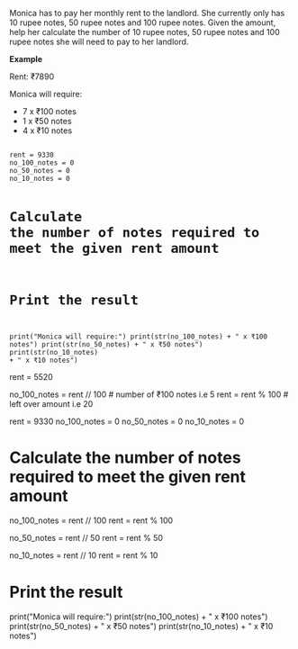 Monica has to pay her monthly rent to the landlord. She currently only has 10 rupee notes, 50 rupee notes and 100 rupee notes.
Given the amount, help her calculate the number of 10 rupee notes, 50 rupee notes and 100 rupee notes she will need to pay to her landlord.


**Example**

Rent: ₹7890

Monica will require:

- 7 x ₹100 notes
- 1 x ₹50 notes
- 4 x ₹10 notes

<a/>

<codeblock language="python" type="exercise" testMode="fixedInput">
<code>
rent = 9330
no_100_notes = 0
no_50_notes = 0
no_10_notes = 0

# Calculate the number of notes required to meet the given rent amount



# Print the result
print("Monica will require:")
print(str(no_100_notes) + " x ₹100 notes")
print(str(no_50_notes) + " x ₹50 notes")
print(str(no_10_notes) + " x ₹10 notes")
</code>

<hints>
<hint>
rent = 5520

no_100_notes = rent // 100  # number of ₹100 notes i.e 5
rent = rent % 100 # left over amount i.e 20
</hint>
</hints>

<solution>
rent = 9330
no_100_notes = 0
no_50_notes = 0
no_10_notes = 0

# Calculate the number of notes required to meet the given rent amount
no_100_notes = rent // 100
rent = rent % 100

no_50_notes = rent // 50
rent = rent % 50

no_10_notes = rent // 10
rent = rent % 10

# Print the result
print("Monica will require:")
print(str(no_100_notes) + " x ₹100 notes")
print(str(no_50_notes) + " x ₹50 notes")
print(str(no_10_notes) + " x ₹10 notes")
</solution>
</codeblock>